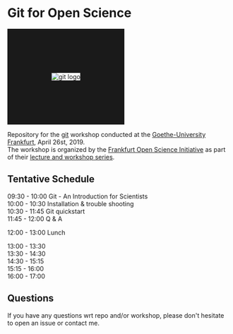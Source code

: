 # Git for Open Science

<img src="https://upload.wikimedia.org/wikipedia/commons/thumb/e/e0/Git-logo.svg/800px-Git-logo.svg.png" alt="git logo" border="100">

Repository for the [git](https://git-scm.com/) workshop conducted at the [Goethe-University Frankfurt](http://www.goethe-university-frankfurt.de/en?locale=en), April 26st, 2019. </br>
The workshop is organized by the [Frankfurt Open Science Initiative](https://open-science-frankfurt.github.io) as part of their [lecture and workshop series](https://open-science-frankfurt.github.io/tag/news.html).

## Tentative Schedule


09:30 - 10:00 Git - An Introduction for Scientists </br>
10:00 - 10:30 Installation & trouble shooting </br>
10:30 - 11:45 Git quickstart </br>
11:45 - 12:00 Q & A </br>

12:00 - 13:00 Lunch

13:00 - 13:30  </br>
13:30 - 14:30  </br>
14:30 - 15:15  </br>
15:15 - 16:00  </br>
16:00 - 17:00  </br>

## Questions

If you have any questions wrt repo and/or workshop, please don't hesitate to
open an issue or contact me.
